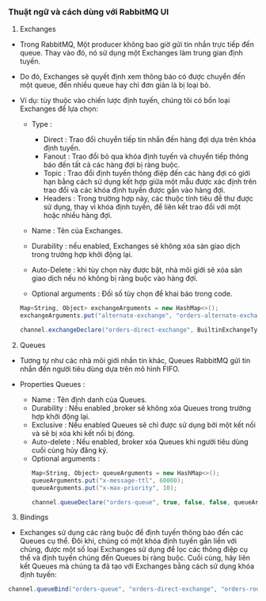 ### Thuật ngữ và cách dùng với RabbitMQ UI

1. Exchanges

- Trong RabbitMQ, Một producer không bao giờ gửi tin nhắn trực tiếp đến queue. Thay vào đó, nó sử dụng một Exchanges làm trung gian định tuyến.

- Do đó, Exchanges sẽ quyết định xem thông báo có được chuyển đến một queue, đến nhiều queue hay chỉ đơn giản là bị loại bỏ.

- Ví dụ: tùy thuộc vào chiến lược định tuyến, chúng tôi có bốn loại Exchanges để lựa chọn:
    + Type : 
        - Direct  : Trao đổi chuyển tiếp tin nhắn đến hàng đợi dựa trên khóa định tuyến.
        - Fanout : Trao đổi bỏ qua khóa định tuyến và chuyển tiếp thông báo đến tất cả các hàng đợi bị ràng buộc.
        - Topic : Trao đổi định tuyến thông điệp đến các hàng đợi có giới hạn bằng cách sử dụng kết hợp giữa một mẫu được xác định trên trao đổi và các khóa định tuyến được gắn vào hàng đợi.
        - Headers : Trong trường hợp này, các thuộc tính tiêu đề thư được sử dụng, thay vì khóa định tuyến, để liên kết trao đổi với một hoặc nhiều hàng đợi.
    
    + Name : Tên của Exchanges.
    + Durability  : nếu enabled, Exchanges sẽ không xóa sàn giao dịch trong trường hợp khởi động lại.
    + Auto-Delete : khi tùy chọn này được bật, nhà môi giới sẽ xóa sàn giao dịch nếu nó không bị ràng buộc vào hàng đợi.

    + Optional arguments : Đối số tùy chọn để khai báo trong code.
    ```c#
    Map<String, Object> exchangeArguments = new HashMap<>();
    exchangeArguments.put("alternate-exchange", "orders-alternate-exchange");

    channel.exchangeDeclare("orders-direct-exchange", BuiltinExchangeType.DIRECT, true, false, exchangeArguments);
    ```

2. Queues

- Tương tự như các nhà môi giới nhắn tin khác, Queues RabbitMQ gửi tin nhắn đến người tiêu dùng dựa trên mô hình FIFO.

- Properties Queues : 
    + Name : Tên định danh của Queues.
    + Durability  : Nếu enabled ,broker sẽ không xóa Queues trong trường hợp khởi động lại.
    + Exclusive : Nếu enabled Queues sẽ chỉ được sử dụng bởi một kết nối và sẽ bị xóa khi kết nối bị đóng.
    + Auto-delete : Nếu enabled, broker xóa Queues khi người tiêu dùng cuối cùng hủy đăng ký.
    + Optional arguments : 
        ``` c# 
        Map<String, Object> queueArguments = new HashMap<>();
        queueArguments.put("x-message-ttl", 60000);
        queueArguments.put("x-max-priority", 10);

        channel.queueDeclare("orders-queue", true, false, false, queueArguments);
        ```

3. Bindings 

- Exchanges sử dụng các ràng buộc để định tuyến thông báo đến các Queues cụ thể. Đôi khi, chúng có một khóa định tuyến gắn liền với chúng, được một số loại Exchanges sử dụng để lọc các thông điệp cụ thể và định tuyến chúng đến Queues bị ràng buộc. Cuối cùng, hãy liên kết Queues mà chúng ta đã tạo với Exchanges bằng cách sử dụng khóa định tuyến:

```c# 
channel.queueBind("orders-queue", "orders-direct-exchange", "orders-routing-key");
```